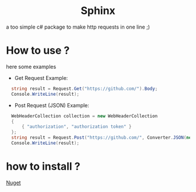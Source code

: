 <h1 style="text-align: center;">Sphinx</h1>
a too simple c# package to make http requests in one line ;)


# How to use ?
here some examples 

- Get Request Example:
```cs
  string result = Request.Get("https://github.com/").Body;
  Console.WriteLine(result);
```
- Post Request (JSON) Example:
```cs
  WebHeaderCollection collection = new WebHeaderCollection
  {
      { "authorization", "authorization token" }
  };
  string result = Request.Post("https://github.com/", Converter.JSON(new { content: "hello Sphinx :)" }), ContentType.json, collection).Body;
  Console.WriteLine(result);
```

# how to install ? 
[Nuget](https://www.nuget.org/packages/Sphinx/1.0.0)
